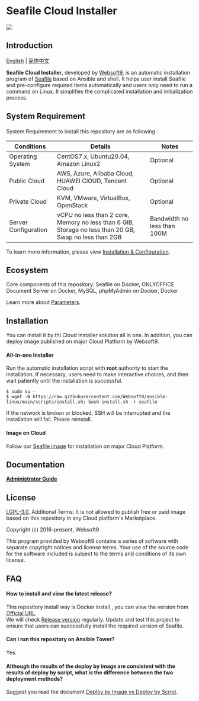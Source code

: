# Seafile Cloud Installer

![](https://libs.websoft9.com/common/websott9-cloud-installer.png) 

## Introduction

[English](/README.md) | [简体中文](/README-zh.md)  

**Seafile Cloud Installer**, developed by [Websoft9](https://www.websoft9.com), is an automatic installation program of [Seafile](https://www.seafile.com/home/) based on Ansible and shell. It helps user install Seafile and pre-configure required items automatically and users only need to run a command on Linux. It simplifies the complicated installation and initialization process.  

## System Requirement

System Requirement to install this repository are as following：

| Conditions       | Details                               | Notes                |
| ------------------- | --------------------------------| -------------------- |
| Operating System   | CentOS7.x, Ubuntu20.04, Amazon Linux2 | Optional                 |
| Public Cloud     | AWS, Azure, Alibaba Cloud, HUAWEI ClOUD, Tencent Cloud    | Optional                 |
| Private Cloud     | KVM, VMware, VirtualBox, OpenStack    | Optional                 |
| Server Configuration | vCPU no less than 2 core, Memory no less than 6 GIB, Storage no less than 20 GB, Swap no less than 2GB |Bandwidth no less than 100M|

To learn more information, please view [Installation & Configuration]().

## Ecosystem

Core components of this repository: Seafile on Docker, ONLYOFFICE Document Server on Docker, MySQL, phpMyAdmin on Docker, Docker

Learn more about [Parameters](/docs/stack-components.md).

## Installation

You can install it by thi Cloud Installer solution all in one. In addition, you can deploy image published on major Cloud Platform by Websoft9.

#### All-in-one Installer

Run the automatic installation script with **root** authority to start the installation. If necessary, users need to make interactive choices, and then wait patiently until the installation is successful.

```
$ sudo su -
$ wget -N https://raw.githubusercontent.com/Websoft9/ansible-linux/main/scripts/install.sh; bash install.sh -r seafile
```

If the network is broken or blocked, SSH will be interrupted and the installation will fail. Please reinstall.

#### Image on Cloud 

Follow our [Seafile image](https://apps.websoft9.com/seafile) for installation on major Cloud Platform.

## Documentation

**[Administrator Guide](https://support.websoft9.com/docs/seafile)** 

## License

[LGPL-3.0](/License.md), Additional Terms: It is not allowed to publish free or paid image based on this repository in any Cloud platform's Marketplace.

Copyright (c) 2016-present, Websoft9

This program provided by Websoft9 contains a series of software with separate copyright notices and license terms. Your use of the source code for the software included is subject to the terms and conditions of its own license.

## FAQ

#### How to install and view the latest release?

This repository install way is Docker install , you can  view the version from [Official URL](https://cloud.seafile.com/published/seafile-manual-cn/maintain/README.md).  
We will check [Release version](https://github.com/Websoft9/ansible-seafile/releases) regularly. Update and test this project to ensure that users can successfully install the required version of Seafile.

#### Can I run this repository on Ansible Tower? 

Yes.

#### Although the results of the deploy by image are consistent with the results of deploy by script, what is the difference between the two deployment methods?

Suggest you read the document [Deploy by Image vs Deploy by Script](https://support.websoft9.com/docs/faq/bz-product.html#deployment-comparison).

